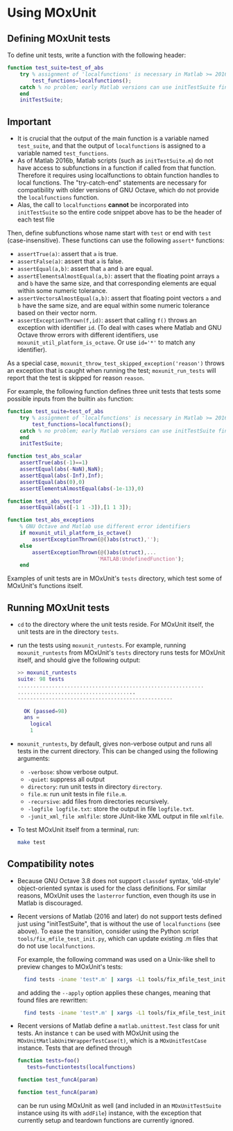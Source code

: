 # Using MOxUnit

## Defining MOxUnit tests

To define unit tests, write a function with the following header:

```matlab
function test_suite=test_of_abs
    try % assignment of 'localfunctions' is necessary in Matlab >= 2016
        test_functions=localfunctions();
    catch % no problem; early Matlab versions can use initTestSuite fine
    end
    initTestSuite;
```

## Important

-   It is crucial that the output of the main function is a variable named `test_suite`, and that the output of `localfunctions` is assigned to a variable named `test_functions`.
-   As of Matlab 2016b, Matlab scripts (such as `initTestSuite.m`) do not have access to subfunctions in a function if called from that function. Therefore it requires using localfunctions to obtain function handles to local functions. The "try-catch-end" statements are necessary for compatibility with older versions of GNU Octave, which do not provide the `localfunctions` function.
-   Alas, the call to `localfunctions` **cannot** be incorporated into `initTestSuite` so the entire code snippet above has to be the header of each test file

Then, define subfunctions whose name start with `test` or end with `test` (case-insensitive). These functions can use the following `assert*` functions:

-   `assertTrue(a)`: assert that `a` is true.
-   `assertFalse(a)`: assert that `a` is false.
-   `assertEqual(a,b)`: assert that `a` and `b` are equal.
-   `assertElementsAlmostEqual(a,b)`: assert that the floating point arrays `a` and `b` have the same size, and that corresponding elements are equal within some numeric tolerance.
-   `assertVectorsAlmostEqual(a,b)`: assert that floating point vectors `a` and `b` have the same size, and are equal within some numeric tolerance based on their vector norm.
-   `assertExceptionThrown(f,id)`: assert that calling `f()` throws an exception with identifier `id`. (To deal with cases where Matlab and GNU Octave throw errors with different identifiers, use `moxunit_util_platform_is_octave`. Or use `id='*'` to match any identifier).

As a special case, `moxunit_throw_test_skipped_exception('reason')` throws an exception that is caught when running the test; `moxunit_run_tests` will report that the test is skipped for reason `reason`.

For example, the following function defines three unit tests that tests some possible inputs from the builtin `abs` function:

```matlab
function test_suite=test_of_abs
    try % assignment of 'localfunctions' is necessary in Matlab >= 2016
        test_functions=localfunctions();
    catch % no problem; early Matlab versions can use initTestSuite fine
    end
    initTestSuite;

function test_abs_scalar
    assertTrue(abs(-1)==1)
    assertEqual(abs(-NaN),NaN);
    assertEqual(abs(-Inf),Inf);
    assertEqual(abs(0),0)
    assertElementsAlmostEqual(abs(-1e-13),0)

function test_abs_vector
    assertEqual(abs([-1 1 -3]),[1 1 3]);

function test_abs_exceptions
    % GNU Octave and Matlab use different error identifiers
    if moxunit_util_platform_is_octave()
        assertExceptionThrown(@()abs(struct),'');
    else
        assertExceptionThrown(@()abs(struct),...
                             'MATLAB:UndefinedFunction');
    end
```

Examples of unit tests are in MOxUnit's `tests` directory, which test some of MOxUnit's functions itself.

## Running MOxUnit tests

-   `cd` to the directory where the unit tests reside. For MOxUnit itself, the unit tests are in the directory `tests`.

-   run the tests using `moxunit_runtests`. For example, running `moxunit_runtests` from MOxUnit's `tests` directory runs tests for MOxUnit itself, and should give the following output:

    ```matlab
    >> moxunit_runtests
    suite: 98 tests
    ............................................................
    ......................................
    --------------------------------------------------

      OK (passed=98)
      ans =
        logical
        1
      ```

-   `moxunit_runtests`, by default, gives non-verbose output and runs all tests in the current directory. This can be changed using the following arguments:
    -   `-verbose`: show verbose output.
    -   `-quiet`: suppress all output
    -   `directory`: run unit tests in directory `directory`.
    -   `file.m`: run unit tests in file `file.m`.
    -   `-recursive`: add files from directories recursively.
    -   `-logfile logfile.txt`: store the output in file `logfile.txt`.
    -   `-junit_xml_file xmlfile`: store JUnit-like XML output in file `xmlfile`.

-   To test MOxUnit itself from a terminal, run:

    ```bash
    make test
    ```

## Compatibility notes

-   Because GNU Octave 3.8 does not support `classdef` syntax, 'old-style' object-oriented syntax is used for the class definitions. For similar reasons, MOxUnit uses the `lasterror` function, even though its use in Matlab is discouraged.

-   Recent versions of Matlab (2016 and later) do not support tests defined just using "initTestSuite", that is without the use of `localfunctions` (see above). To ease the transition, consider using the Python script `tools/fix_mfile_test_init.py`, which can update existing .m files that do not use `localfunctions`.

    For example, the following command was used on a Unix-like shell to preview changes to MOxUnit's tests:

    ```bash
      find tests -iname 'test*.m' | xargs -L1 tools/fix_mfile_test_init.py
    ```

    and adding the `--apply` option applies these changes, meaning that found files are rewritten:

    ```bash
      find tests -iname 'test*.m' | xargs -L1 tools/fix_mfile_test_init.py --apply
    ```

-   Recent versions of Matlab define a `matlab.unittest.Test` class for unit tests. An instance `t` can be used with MOxUnit using the `MOxUnitMatlabUnitWrapperTestCase(t)`, which is a `MOxUnitTestCase` instance. Tests that are defined through

    ```matlab
    function tests=foo()
       tests=functiontests(localfunctions)

    function test_funcA(param)

    function test_funcA(param)
    ```

    can be run using MOxUnit as well (and included in an ``MOxUnitTestSuite`` instance using its with ``addFile``) instance, with the exception that currently setup and teardown functions are currently ignored.
